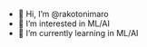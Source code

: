 - 👋 Hi, I’m @rakotonimaro
- 👀 I’m interested in ML/AI
- 🌱 I’m currently learning in ML/AI

<!---
rakotonimaro/rakotonimaro is a ✨ special ✨ repository because its `README.md` (this file) appears on your GitHub profile.
You can click the Preview link to take a look at your changes.
--->

